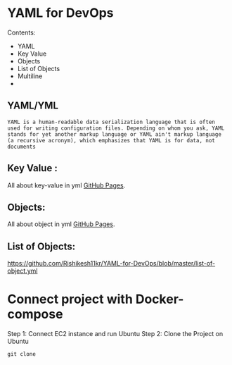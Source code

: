 # YAML for DevOps
Contents:
- YAML
- Key Value
- Objects
- List of Objects
- Multiline
- 

## YAML/YML
```
YAML is a human-readable data serialization language that is often used for writing configuration files. Depending on whom you ask, YAML stands for yet another markup language or YAML ain't markup language (a recursive acronym), which emphasizes that YAML is for data, not documents
```
## Key Value :
All about key-value in yml [GitHub Pages](https://github.com/Rishikesh11kr/YAML-for-DevOps/blob/master/first.yml).

## Objects:
All about object in yml [GitHub Pages](https://github.com/Rishikesh11kr/YAML-for-DevOps/blob/master/list-of-object.yml).

## List of Objects:
https://github.com/Rishikesh11kr/YAML-for-DevOps/blob/master/list-of-object.yml



# Connect project with Docker-compose
Step 1: Connect EC2 instance and run Ubuntu
Step 2: Clone the Project on Ubuntu
```
git clone 
```

